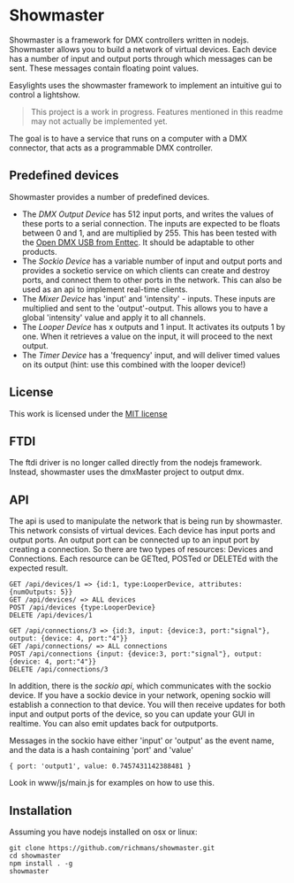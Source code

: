 # Showmaster
Showmaster is a framework for DMX controllers written in nodejs. Showmaster allows you to build a network of virtual devices. Each device has a number of input and output ports through which messages can be sent. These messages contain floating point values.

Easylights uses the showmaster framework to implement an intuitive gui to control a 
lightshow. 

> This project is a work in progress. Features mentioned in this readme may not actually be implemented yet.

The goal is to have a service that runs on a computer with a DMX connector, that acts as a programmable DMX controller. 

## Predefined devices
Showmaster provides a number of predefined devices. 

* The *DMX Output Device* has 512 input ports, and writes the values of these ports to a serial connection. The inputs are expected to be floats between 0 and 1, and are multiplied by 255. This has been tested with the [Open DMX USB from Enttec](https://www.enttec.com/?main_menu=Products&pn=70303). It should be adaptable to other products.
* The *Sockio Device* has a variable number of input and output ports and provides a socketio service on which clients can create and destroy ports, and connect them to other ports in the network. This can also be used as an api to implement real-time clients.
* The *Mixer Device* has 'input' and 'intensity' - inputs. These inputs are multiplied and sent to the 'output'-output. This allows you to have a global 'intensity' value and apply it to all channels.
* The *Looper Device* has x outputs and 1 input. It activates its outputs 1 by one. When it retrieves a value on the input, it will proceed to the next output.
* The *Timer Device* has a 'frequency' input, and will deliver timed values on its output (hint: use this combined with the looper device!)


## License
This work is licensed under the [MIT license](https://tldrlegal.com/license/mit-license)

## FTDI
The ftdi driver is no longer called directly from the nodejs framework. Instead, showmaster uses the dmxMaster project to output dmx.

## API
The api is used to manipulate the network that is being run by showmaster. This network consists of virtual devices. Each device has input ports and output ports. An output port can be connected up to an input port by creating a connection. So there are two types of resources: Devices and Connections. Each resource can be GETted, POSTed or DELETEd with the expected result.

    GET /api/devices/1 => {id:1, type:LooperDevice, attributes: {numOutputs: 5}}
    GET /api/devices/ => ALL devices
    POST /api/devices {type:LooperDevice}
    DELETE /api/devices/1
    
    GET /api/connections/3 => {id:3, input: {device:3, port:"signal"}, output: {device: 4, port:"4"}}
    GET /api/connections/ => ALL connections
    POST /api/connections {input: {device:3, port:"signal"}, output: {device: 4, port:"4"}}
    DELETE /api/connections/3


In addition, there is the *sockio api*, which communicates with the sockio device. If you have a sockio device in your network, opening sockio will establish a connection to that device. You will then receive updates for both input and output ports of the device, so you can update your GUI in realtime. You can also emit updates back for outputports.

Messages in the sockio have either 'input' or 'output' as the event name, and the data is a hash containing 'port' and 'value'

    { port: 'output1', value: 0.7457431142388481 }
    
Look in www/js/main.js for examples on how to use this.

## Installation
Assuming you have nodejs installed on osx or linux:

    git clone https://github.com/richmans/showmaster.git
    cd showmaster
    npm install . -g
    showmaster
